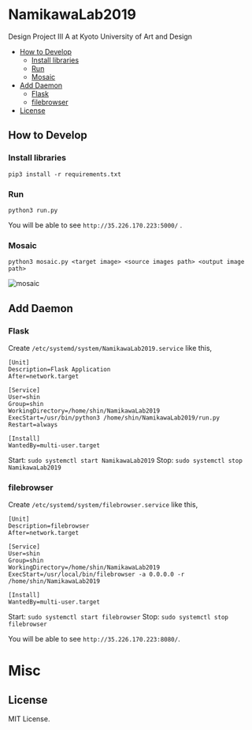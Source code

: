 # NamikawaLab2019

Design Project III A at Kyoto University of Art and Design

- [How to Develop](#how-to-develop)
  - [Install libraries](#install-libraries)
  - [Run](#run)
  - [Mosaic](#mosaic)
- [Add Daemon](#add-daemon)
  - [Flask](#flask)
  - [filebrowser](#filebrowser)
- [License](#license)

## How to Develop

### Install libraries

`pip3 install -r requirements.txt`

### Run

`python3 run.py`

You will be able to see `http://35.226.170.223:5000/` .

### Mosaic

`python3 mosaic.py <target image> <source images path> <output image path>`

![mosaic](https://user-images.githubusercontent.com/32637762/71540972-43a56480-2995-11ea-8dd9-f220fe3965c3.jpg)

## Add Daemon

### Flask

Create `/etc/systemd/system/NamikawaLab2019.service` like this,

```ini:/etc/systemd/system/NamikawaLab2019.service
[Unit]
Description=Flask Application
After=network.target

[Service]
User=shin
Group=shin
WorkingDirectory=/home/shin/NamikawaLab2019
ExecStart=/usr/bin/python3 /home/shin/NamikawaLab2019/run.py
Restart=always

[Install]
WantedBy=multi-user.target
```

Start: `sudo systemctl start NamikawaLab2019`
Stop: `sudo systemctl stop NamikawaLab2019`

### filebrowser

Create `/etc/systemd/system/filebrowser.service` like this,

```ini:/etc/systemd/system/filebrowser.service
[Unit]
Description=filebrowser
After=network.target

[Service]
User=shin
Group=shin
WorkingDirectory=/home/shin/NamikawaLab2019
ExecStart=/usr/local/bin/filebrowser -a 0.0.0.0 -r /home/shin/NamikawaLab2019

[Install]
WantedBy=multi-user.target
```

Start: `sudo systemctl start filebrowser`
Stop: `sudo systemctl stop filebrowser`

You will be able to see `http://35.226.170.223:8080/`.

# Misc

## License

MIT License.
